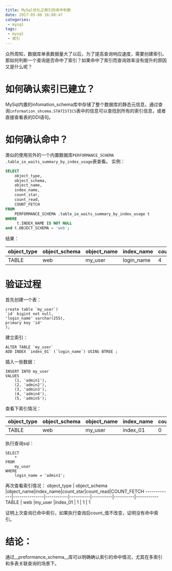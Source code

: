 ```yaml
---
title: MySql优化之索引的命中判断
date: 2017-05-08 16:08:47
categories:
 - mysql
tags:
 - mysql
 - 索引
---
```

众所周知，数据库单表数据量大了以后，为了提高查询响应速度，需要创建索引。那如何判断一个查询是否命中了索引？如果命中了索引而查询效率没有提升的原因又是什么呢？

# 如何确认索引已建立？
MySql内置的infomation_schema库中存储了整个数据库的静态元信息，通过查询```information_shcema.STATISTICS```表中的信息可以查找到所有的索引信息，或者直接查看表的DDl语句。

# 如何确认命中？
<!-- more -->
类似的使用另外的一个内置数据库```PERFORMANCE_SCHEMA .table_io_waits_summary_by_index_usage```表查看。
实例：
``` sql
SELECT
	object_type,
	object_schema,
	object_name,
	index_name,
	count_star,
	count_read,
	COUNT_FETCH
FROM
	PERFORMANCE_SCHEMA .table_io_waits_summary_by_index_usage t
WHERE
	 t.INDEX_NAME IS NOT NULL
and t.OBJECT_SCHEMA = 'web';
```
结果：

object_type  | object_schema |object_name|index_name|count_star|count_read|COUNT_FETCH
-------------|---------------|-----------|----------|----------|----------|-----------
TABLE        | web           |my_user    |login_name|	 4       |	4       |	4


# 验证过程
首先创建一个表：
```
create table `my_user`)
`id` bigint not null,
'login_name' varchar(255),
primary key 'id'
);
```
建立索引：
``` mysql
ALTER TABLE `my_user`
ADD INDEX `index_01` (`login_name`) USING BTREE ;
```
插入一些数据：
``` mysql
INSERT INTO my_user
VALUES
	(1, 'admin1'),
	(2, 'admin2'),
	(3, 'admin3'),
	(4, 'admin4'),
	(5, 'admin5');
```
查看下索引情况：

object_type  | object_schema |object_name|index_name|count_star|count_read|COUNT_FETCH
-------------|---------------|-----------|----------|----------|----------|-----------
TABLE        | web           |my_user    |index_01  |	 0       |	0       |	0

执行查询sql：
``` MySql
SELECT
	*
FROM
	my_user
WHERE
	login_name = 'admin1';
```
再次查看索引情况：
object_type  | object_schema |object_name|index_name|count_star|count_read|COUNT_FETCH
-------------|---------------|-----------|----------|----------|----------|-----------
TABLE        | web           |my_user    |index_01  |	 1       |	1       |	1

证明上次查询已命中索引，如果执行查询后count_值不改变，证明没有命中索引。

# 结论：
通过__preformance_schema__库可以明确确认索引的命中情况，尤其在多索引和多表关联查询的场景下。
